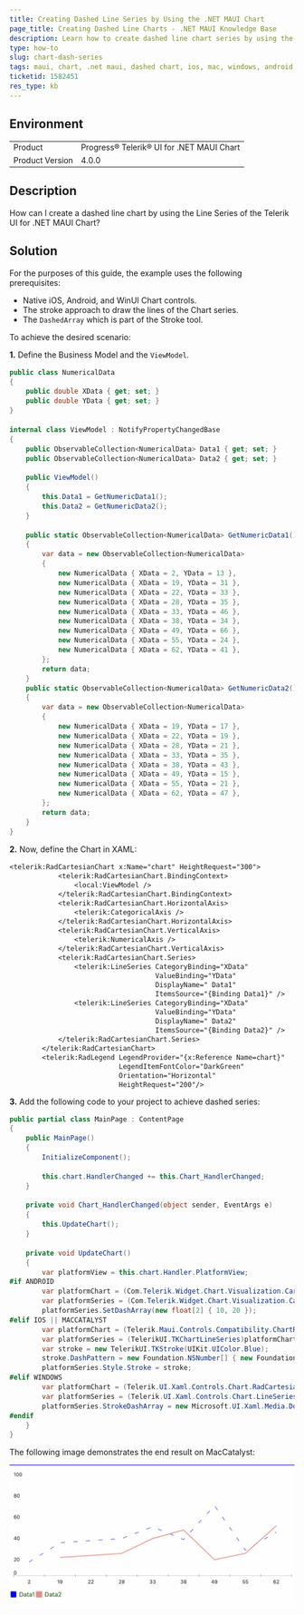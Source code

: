 ```yaml
---
title: Creating Dashed Line Series by Using the .NET MAUI Chart
page_title: Creating Dashed Line Charts - .NET MAUI Knowledge Base
description: Learn how to create dashed line chart series by using the Telerik UI for .NET MAUI Line Series Chart component on Android, iOS, MacCatalyst, and WinUI.
type: how-to
slug: chart-dash-series
tags: maui, chart, .net maui, dashed chart, ios, mac, windows, android, line chart
ticketid: 1582451
res_type: kb
---
```


## Environment

<table>
	<tbody>
    <tr>
      <td>Product</td>
      <td>Progress® Telerik® UI for .NET MAUI Chart</td>
    </tr>
  	<tr>
  		<td>Product Version</td>
  		<td>4.0.0</td>
  	</tr>
	</tbody>
</table>

## Description

How can I create a dashed line chart by using the Line Series of the Telerik UI for .NET MAUI Chart?

## Solution

For the purposes of this guide, the example uses the following prerequisites:

* Native iOS, Android, and WinUI Chart controls.
* The stroke approach to draw the lines of the Chart series.
* The `DashedArray` which is part of the Stroke tool.

To achieve the desired scenario:

**1.** Define the Business Model and the `ViewModel`.

```C#
public class NumericalData
{
	public double XData { get; set; }
	public double YData { get; set; }
}

internal class ViewModel : NotifyPropertyChangedBase
{
	public ObservableCollection<NumericalData> Data1 { get; set; }
	public ObservableCollection<NumericalData> Data2 { get; set; }

	public ViewModel()
	{
		this.Data1 = GetNumericData1();
		this.Data2 = GetNumericData2();
	}

	public static ObservableCollection<NumericalData> GetNumericData1()
	{
		var data = new ObservableCollection<NumericalData>
		{
			new NumericalData { XData = 2, YData = 13 },
			new NumericalData { XData = 19, YData = 31 },
			new NumericalData { XData = 22, YData = 33 },
			new NumericalData { XData = 28, YData = 35 },
			new NumericalData { XData = 33, YData = 46 },
			new NumericalData { XData = 38, YData = 34 },
			new NumericalData { XData = 49, YData = 66 },
			new NumericalData { XData = 55, YData = 24 },
			new NumericalData { XData = 62, YData = 41 },
		};
		return data;
	}
	public static ObservableCollection<NumericalData> GetNumericData2()
	{
		var data = new ObservableCollection<NumericalData>
		{
			new NumericalData { XData = 19, YData = 17 },
			new NumericalData { XData = 22, YData = 19 },
			new NumericalData { XData = 28, YData = 21 },
			new NumericalData { XData = 33, YData = 35 },
			new NumericalData { XData = 38, YData = 43 },
			new NumericalData { XData = 49, YData = 15 },
			new NumericalData { XData = 55, YData = 21 },
			new NumericalData { XData = 62, YData = 47 },
		};
		return data;
	}
}
```

**2.** Now, define the Chart in XAML:

```XAML
<telerik:RadCartesianChart x:Name="chart" HeightRequest="300">
            <telerik:RadCartesianChart.BindingContext>
                <local:ViewModel />
            </telerik:RadCartesianChart.BindingContext>
            <telerik:RadCartesianChart.HorizontalAxis>
                <telerik:CategoricalAxis />
            </telerik:RadCartesianChart.HorizontalAxis>
            <telerik:RadCartesianChart.VerticalAxis>
                <telerik:NumericalAxis />
            </telerik:RadCartesianChart.VerticalAxis>
            <telerik:RadCartesianChart.Series>
                <telerik:LineSeries CategoryBinding="XData"
                                    ValueBinding="YData"
                                    DisplayName=" Data1"
                                    ItemsSource="{Binding Data1}" />
                <telerik:LineSeries CategoryBinding="XData"
                                    ValueBinding="YData"
                                    DisplayName=" Data2"
                                    ItemsSource="{Binding Data2}" />
            </telerik:RadCartesianChart.Series>
        </telerik:RadCartesianChart>
        <telerik:RadLegend LegendProvider="{x:Reference Name=chart}"
                           LegendItemFontColor="DarkGreen"
                           Orientation="Horizontal"
                           HeightRequest="200"/>
```

**3.** Add the following code to your project to achieve dashed series:

```C#
public partial class MainPage : ContentPage
{
	public MainPage()
	{
		InitializeComponent();

		this.chart.HandlerChanged += this.Chart_HandlerChanged;
	}

	private void Chart_HandlerChanged(object sender, EventArgs e)
	{
		this.UpdateChart();
	}

	private void UpdateChart()
	{
        var platformView = this.chart.Handler.PlatformView;
#if ANDROID
        var platformChart = (Com.Telerik.Widget.Chart.Visualization.CartesianChart.RadCartesianChartView)platformView;
        var platformSeries = (Com.Telerik.Widget.Chart.Visualization.CartesianChart.Series.Categorical.LineSeries)platformChart.Series.Get(1);
        platformSeries.SetDashArray(new float[2] { 10, 20 });
#elif IOS || MACCATALYST
        var platformChart = (Telerik.Maui.Controls.Compatibility.ChartRenderer.iOS.TKExtendedChart)platformView;
		var platformSeries = (TelerikUI.TKChartLineSeries)platformChart.Series[1];
        var stroke = new TelerikUI.TKStroke(UIKit.UIColor.Blue);
        stroke.DashPattern = new Foundation.NSNumber[] { new Foundation.NSNumber(10), new Foundation.NSNumber(20) };
        platformSeries.Style.Stroke = stroke;
#elif WINDOWS
        var platformChart = (Telerik.UI.Xaml.Controls.Chart.RadCartesianChart)platformView;
        var platformSeries = (Telerik.UI.Xaml.Controls.Chart.LineSeries)platformChart.Series[1];
        platformSeries.StrokeDashArray = new Microsoft.UI.Xaml.Media.DoubleCollection { 10, 20 };
#endif
    }
}
```

The following image demonstrates the end result on MacCatalyst:

![Dashed line series Telerik UI for .NET MAUI Chart palette](images/dashedchart-mac.png)
